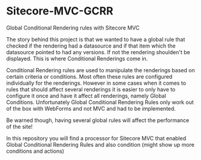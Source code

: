 Sitecore-MVC-GCRR
=================

Global Conditional Rendering rules with Sitecore MVC

The story behind this project is that we wanted to have a global rule that checked if the rendering had a datasource and if that item which the datasource pointed to had any versions. If not the rendering shoulden't be displayed. 
This is where Conditional Renderings come in.

Conditional Rendering rules are used to manipulate the renderings based on certain criteria or conditions. Most often these rules are configured individually for the renderings.
However in some cases when it comes to rules that should affect several renderings it is easier to only have to configure it once and have it affect all renderings, namely Global Conditions.
Unfortunately Global Conditional Rendering Rules only work out of the box with WebForms and not MVC and had to be implemented.

Be warned though, having several global rules will affect the performance of the site!

In this repository you will find a processor for Sitecore MVC that enabled Global Conditional Rendering Rules and also condition (might show up more conditions and actions)